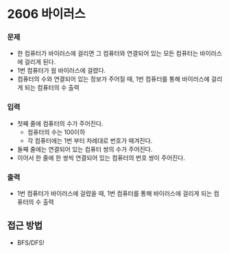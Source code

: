 2606 바이러스
=============
### 문제
* 한 컴퓨터가 바이러스에 걸리면 그 컴퓨터와 연결되어 있는 모든 컴퓨터는 바이러스에 걸리게 된다.
* 1번 컴퓨터가 웜 바이러스에 걸렸다.
* 컴퓨터의 수와 연결되어 있는 정보가 주어질 때, 1번 컴퓨터를 통해 바이러스에 걸리게 되는 컴퓨터의 수 출력
### 입력
* 첫째 줄에 컴퓨터의 수가 주어진다.
    * 컴퓨터의 수는 100이하
    * 각 컴퓨터에는 1번 부터 차례대로 번호가 매겨진다.
* 둘째 줄에는 연결되어 있는 컴퓨터 쌍의 수가 주어진다.
* 이어서 한 줄에 한 쌍씩 연결되어 있는 컴퓨터의 번호 쌍이 주어진다.
### 출력
* 1번 컴퓨터가 바이러스에 걸렸을 때, 1번 컴퓨터를 통해 바이러스에 걸리게 되는 컴퓨터의 수 출력

접근 방법
-------------
* BFS/DFS!
